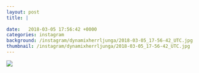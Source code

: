 ```yaml
---
layout: post
title: |
  
date:   2018-03-05 17:56:42 +0000
categories: instagram
background: /instagram/dynamixherrljunga/2018-03-05_17-56-42_UTC.jpg
thumbnail: /instagram/dynamixherrljunga/2018-03-05_17-56-42_UTC.jpg
---
```





<img src='/www-dynamix-herrljunga/instagram/dynamixherrljunga/2018-03-05_17-56-42_UTC.jpg' class='img-fluid' />
